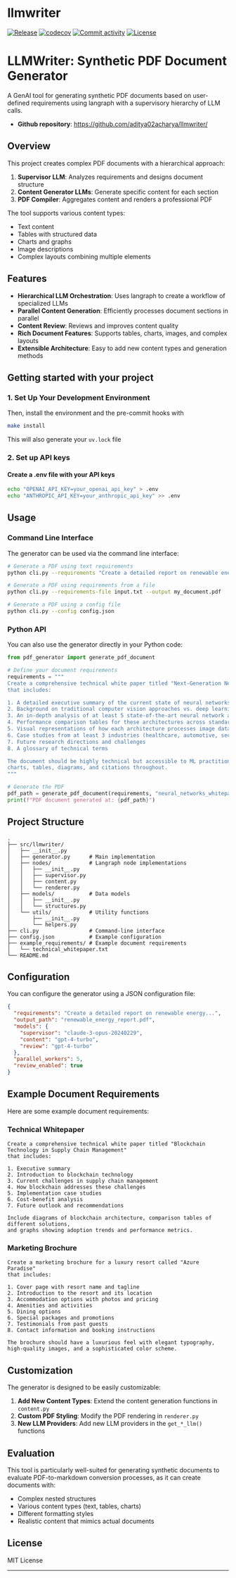 # llmwriter

[![Release](https://img.shields.io/github/v/release/aditya02acharya/llmwriter)](https://img.shields.io/github/v/release/aditya02acharya/llmwriter)
[![codecov](https://codecov.io/gh/aditya02acharya/llmwriter/branch/main/graph/badge.svg)](https://codecov.io/gh/aditya02acharya/llmwriter)
[![Commit activity](https://img.shields.io/github/commit-activity/m/aditya02acharya/llmwriter)](https://img.shields.io/github/commit-activity/m/aditya02acharya/llmwriter)
[![License](https://img.shields.io/github/license/aditya02acharya/llmwriter)](https://img.shields.io/github/license/aditya02acharya/llmwriter)

# LLMWriter: Synthetic PDF Document Generator

A GenAI tool for generating synthetic PDF documents based on user-defined requirements using langraph with a supervisory hierarchy of LLM calls.

- **Github repository**: <https://github.com/aditya02acharya/llmwriter/>

## Overview

This project creates complex PDF documents with a hierarchical approach:

1. **Supervisor LLM**: Analyzes requirements and designs document structure
2. **Content Generator LLMs**: Generate specific content for each section
3. **PDF Compiler**: Aggregates content and renders a professional PDF

The tool supports various content types:
- Text content
- Tables with structured data
- Charts and graphs
- Image descriptions
- Complex layouts combining multiple elements

## Features

- **Hierarchical LLM Orchestration**: Uses langraph to create a workflow of specialized LLMs
- **Parallel Content Generation**: Efficiently processes document sections in parallel
- **Content Review**: Reviews and improves content quality
- **Rich Document Features**: Supports tables, charts, images, and complex layouts
- **Extensible Architecture**: Easy to add new content types and generation methods

## Getting started with your project

### 1. Set Up Your Development Environment

Then, install the environment and the pre-commit hooks with

```bash
make install
```

This will also generate your `uv.lock` file

### 2. Set up API keys
#### Create a .env file with your API keys
```bash
echo "OPENAI_API_KEY=your_openai_api_key" > .env
echo "ANTHROPIC_API_KEY=your_anthropic_api_key" >> .env
```

## Usage

### Command Line Interface

The generator can be used via the command line interface:

```bash
# Generate a PDF using text requirements
python cli.py --requirements "Create a detailed report on renewable energy technologies including solar, wind, and hydroelectric power. Include comparison tables and trend charts."

# Generate a PDF using requirements from a file
python cli.py --requirements-file input.txt --output my_document.pdf

# Generate a PDF using a config file
python cli.py --config config.json
```

### Python API

You can also use the generator directly in your Python code:

```python
from pdf_generator import generate_pdf_document

# Define your document requirements
requirements = """
Create a comprehensive technical white paper titled "Next-Generation Neural Networks for Computer Vision"
that includes:

1. A detailed executive summary of the current state of neural networks in computer vision
2. Background on traditional computer vision approaches vs. deep learning
3. An in-depth analysis of at least 5 state-of-the-art neural network architectures for vision tasks
4. Performance comparison tables for these architectures across standard benchmarks
5. Visual representations of how each architecture processes image data
6. Case studies from at least 3 industries (healthcare, automotive, security)
7. Future research directions and challenges
8. A glossary of technical terms

The document should be highly technical but accessible to ML practitioners. Include appropriate
charts, tables, diagrams, and citations throughout.
"""

# Generate the PDF
pdf_path = generate_pdf_document(requirements, "neural_networks_whitepaper.pdf")
print(f"PDF document generated at: {pdf_path}")
```

## Project Structure

```
.
├── src/llmwriter/
│   ├── __init__.py
│   ├── generator.py      # Main implementation
│   ├── nodes/            # Langraph node implementations
│   │   ├── __init__.py
│   │   ├── supervisor.py
│   │   ├── content.py
│   │   └── renderer.py
│   ├── models/           # Data models
│   │   ├── __init__.py
│   │   └── structures.py
│   └── utils/            # Utility functions
│       ├── __init__.py
│       └── helpers.py
├── cli.py                # Command-line interface
├── config.json           # Example configuration
├── example_requirements/ # Example document requirements
│   └── technical_whitepaper.txt
└── README.md
```

## Configuration

You can configure the generator using a JSON configuration file:

```json
{
  "requirements": "Create a detailed report on renewable energy...",
  "output_path": "renewable_energy_report.pdf",
  "models": {
    "supervisor": "claude-3-opus-20240229",
    "content": "gpt-4-turbo",
    "review": "gpt-4-turbo"
  },
  "parallel_workers": 5,
  "review_enabled": true
}
```

## Example Document Requirements

Here are some example document requirements:

### Technical Whitepaper
```
Create a comprehensive technical white paper titled "Blockchain Technology in Supply Chain Management"
that includes:

1. Executive summary
2. Introduction to blockchain technology
3. Current challenges in supply chain management
4. How blockchain addresses these challenges
5. Implementation case studies
6. Cost-benefit analysis
7. Future outlook and recommendations

Include diagrams of blockchain architecture, comparison tables of different solutions,
and graphs showing adoption trends and performance metrics.
```

### Marketing Brochure
```
Create a marketing brochure for a luxury resort called "Azure Paradise"
that includes:

1. Cover page with resort name and tagline
2. Introduction to the resort and its location
3. Accommodation options with photos and pricing
4. Amenities and activities
5. Dining options
6. Special packages and promotions
7. Testimonials from past guests
8. Contact information and booking instructions

The brochure should have a luxurious feel with elegant typography,
high-quality images, and a sophisticated color scheme.
```

## Customization

The generator is designed to be easily customizable:

1. **Add New Content Types**: Extend the content generation functions in `content.py`
2. **Custom PDF Styling**: Modify the PDF rendering in `renderer.py`
3. **New LLM Providers**: Add new LLM providers in the `get_*_llm()` functions

## Evaluation

This tool is particularly well-suited for generating synthetic documents to evaluate PDF-to-markdown conversion processes, as it can create documents with:

- Complex nested structures
- Various content types (text, tables, charts)
- Different formatting styles
- Realistic content that mimics actual documents

## License

MIT License

---
